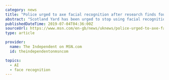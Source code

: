 ```yaml
---
category: news
title: "Police urged to axe facial recognition after research finds four of five ‘suspects’ are innocent"
abstract: "Scotland Yard has been urged to stop using facial recognition technology after independent research found that four out of five people identified as possible suspects were innocent. Researchers at the University of Essex found that the Metropolitan Police ..."
publishedDateTime: 2019-07-04T04:36:00Z
sourceUrl: https://www.msn.com/en-gb/news/uknews/police-urged-to-axe-facial-recognition-after-research-finds-four-of-five-suspects-are-innocent/ar-AADOsdH?li=AAnZ9Ug
type: article

provider:
  name: The Independent on MSN.com
  id: theindependentonmsncom

topics:
  - AI
  - face recognition
---
```

